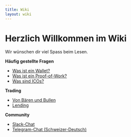 ```yaml
---
title: Wiki
layout: wiki
---
```


# Herzlich Willkommen im Wiki

Wir wünschen dir viel Spass beim Lesen.

<div class="row">
    <div class="col-sm-12 col-md-4">
        <strong>Häufig gestellte Fragen</strong>
        <ul>
            <li>
                <a href="/glossar/wallet/">Was ist ein Wallet?</a>
            </li>
            <li>
                <a href="/glossar/proof-of-work/">Was ist ein Proof-of-Work?</a>
            </li>
            <li>
                <a href="faq/was-sind-icos.html">Was sind ICOs?</a>
            </li>
        </ul>
    </div>
    <div class="col-sm-12 col-md-4">
            <strong>Trading</strong>
            <ul>
                <li>
                    <a href="trading/baeren-und-bullen.html">Von Bären und Bullen</a>
                </li>
                <li>
                    <a href="trading/lending.html">Lending</a>
                </li>
            </ul>
        </div>
    <div class="col-sm-12 col-md-4">
        <strong>Community</strong>
        <ul>
            <li>
                <a href="https://slack.coinium.ch">Slack-Chat</a>
            </li>
            <li>
                <a href="https://t.me/coinium_ch">Telegram-Chat (Schweizer-Deutsch)</a>
            </li>
        </ul>
    </div>
</div>